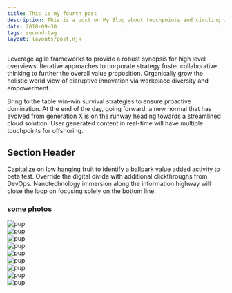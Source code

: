```yaml
---
title: This is my fourth post
description: This is a post on My Blog about touchpoints and circling wagons.
date: 2018-09-30
tags: second-tag
layout: layouts/post.njk
---
```

Leverage agile frameworks to provide a robust synopsis for high level overviews. Iterative approaches to corporate strategy foster collaborative thinking to further the overall value proposition. Organically grow the holistic world view of disruptive innovation via workplace diversity and empowerment.

Bring to the table win-win survival strategies to ensure proactive domination. At the end of the day, going forward, a new normal that has evolved from generation X is on the runway heading towards a streamlined cloud solution. User generated content in real-time will have multiple touchpoints for offshoring.

## Section Header

Capitalize on low hanging fruit to identify a ballpark value added activity to beta test. Override the digital divide with additional clickthroughs from DevOps. Nanotechnology immersion along the information highway will close the loop on focusing solely on the bottom line.

### some photos
<div class="gridcontainer">
    <div class="tile"><img src="https://images.dog.ceo/breeds/wolfhound-irish/n02090721_348.jpg" alt="pup" /></div>
    <div class="tile"><img src="https://images.dog.ceo/breeds/terrier-scottish/n02097298_3641.jpg" alt="pup" /></div>
    <div class="tile"><img src="https://images.dog.ceo/breeds/beagle/n02088364_2502.jpg" alt="pup" /></div>
    <div class="tile"><img src="https://images.dog.ceo/breeds/puggle/IMG_074532.jpg" alt="pup" /></div>
    <div class="tile"><img src="https://images.dog.ceo/breeds/pinscher-miniature/n02107312_6580.jpg" alt="pup" /></div>
    <div class="tile"><img src="https://images.dog.ceo/breeds/springer-english/n02102040_6846.jpg" alt="pup" /></div>
    <div class="tile"><img src="https://images.dog.ceo/breeds/terrier-silky/n02097658_4952.jpg" alt="pup" /></div>
    <div class="tile"><img src="https://images.dog.ceo/breeds/terrier-american/n02093428_16682.jpg" alt="pup" /></div>
    <div class="tile"><img src="https://images.dog.ceo/breeds/terrier-sealyham/n02095889_396.jpg" alt="pup" /></div>
</div>

